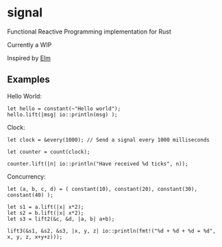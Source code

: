 signal
======

Functional Reactive Programming implementation for Rust

Currently a WIP

Inspired by [Elm](http://elm-lang.org/)

Examples
--------

Hello World:
```
let hello = constant(~"Hello world");
hello.lift(|msg| io::println(msg) );
```

Clock:
```
let clock = &every(1000); // Send a signal every 1000 milliseconds

let counter = count(clock);

counter.lift(|n| io::println("Have received %d ticks", n));
```

Concurrency:
```
let (a, b, c, d) = ( constant(10), constant(20), constant(30), constant(40) );
    
let s1 = a.lift(|x| x*2);
let s2 = b.lift(|x| x*2);
let s3 = lift2(&c, &d, |a, b| a+b);

lift3(&s1, &s2, &s3, |x, y, z| io::println(fmt!("%d + %d + %d = %d", x, y, z, x+y+z)));
```
